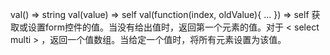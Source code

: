 val()  ⇒ string
val(value)  ⇒ self
val(function(index, oldValue){ ... })  ⇒ self
获取或设置form控件的值。当没有给出值时，返回第一个元素的值。对于 < select multi > ，返回一个值数组。当给定一个值时，将所有元素设置为该值。